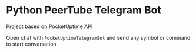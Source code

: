 # Python PeerTube Telegram Bot

Project based on PocketUptime API

Open chat with `PocketUptimeTelegramBot` and send any symbol or command to start conversation
